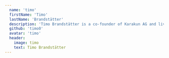 ```yaml
---
  name: 'timo'
  firstName: 'Timo'
  lastName: 'Brandstätter'
  description: 'Timo Brandstätter is a co-founder of Karakun AG and lives in Stuttgart, Germany.'
  github: 'timo0'
  avatar: 'timo'
  header:
    image: timo
    text: Timo Brandstätter
---
```

